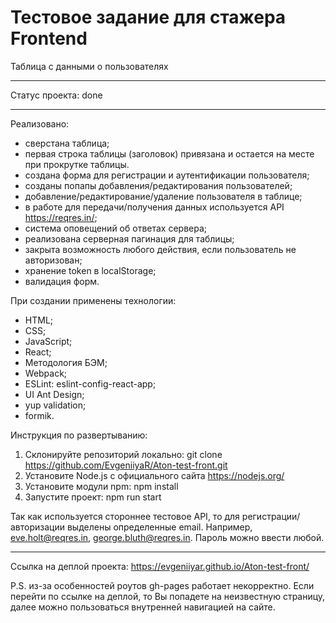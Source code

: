 # Тестовое задание для стажера Frontend #

Таблица с данными о пользователях

---

Статус проекта: done

---

Реализовано:
* сверстана таблица;
* первая строка таблицы (заголовок) привязана и остается на месте при прокрутке таблицы.
* создана форма для регистрации и аутентификации пользователя;
* созданы попапы добавления/редактирования пользователей;
* добавление/редактирование/удаление пользователя в таблице;
* в работе для передачи/получения данных используется API https://reqres.in/;
* система оповещений об ответах сервера;
* реализована серверная пагинация для таблицы;
* закрыта возможность любого действия, если пользователь не авторизован;
* хранение token в localStorage;
* валидация форм.

При создании применены технологии:
* HTML;
* CSS;
* JavaScript;
* React;
* Методология БЭМ;
* Webpack;
* ESLint: eslint-config-react-app;
* UI Ant Design;
* yup validation;
* formik.

Инструкция по развертыванию:
1. Склонируйте репозиторий локально: git clone https://github.com/EvgeniiyaR/Aton-test-front.git
2. Установите Node.js с официального сайта https://nodejs.org/
3. Установите модули npm: npm install
4. Запустите проект: npm run start

Так как используется стороннее тестовое API, то для регистрации/авторизации выделены определенные email. Например, eve.holt@reqres.in, george.bluth@reqres.in. Пароль можно ввести любой.

---

Ссылка на деплой проекта: https://evgeniiyar.github.io/Aton-test-front/

P.S. из-за особенностей роутов gh-pages работает некорректно. Если перейти по ссылке на деплой, то Вы попадете на неизвестную страницу, далее можно пользоваться внутренней навигацией на сайте.
